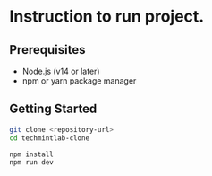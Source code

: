 # Instruction to run project.

## Prerequisites
- Node.js (v14 or later)
- npm or yarn package manager

## Getting Started

```bash
git clone <repository-url>
cd techmintlab-clone

npm install
npm run dev
```
